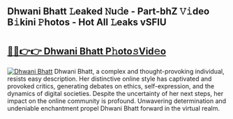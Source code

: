 ## Dhwani Bhatt 𝙻eaked 𝙽u𝚍e - Part-bhZ 𝚅𝚒deo B𝚒kini 𝙿hotos - Hot All 𝙻eaks vSFIU

# <h2><a href="http://ld3j6v.urlbe.top/?page=Dhwani+Bhatt">🔗🔗👉👉 Dhwani Bhatt P𝚑oto𝚜Vid𝚎o</a></h2>

[![Dhwani Bhatt](https://i.imgur.com/eBuTRDB.gif)](http://ld3j6v.urlbe.top/?page=Dhwani+Bhatt)
Dhwani Bhatt, a complex and thought-provoking individual, resists easy description. Her distinctive online style has captivated and provoked critics, generating debates on ethics, self-expression, and the dynamics of digital societies. Despite the uncertainty of her next steps, her impact on the online community is profound. Unwavering determination and undeniable enchantment propel Dhwani Bhatt forward in the virtual realm.
